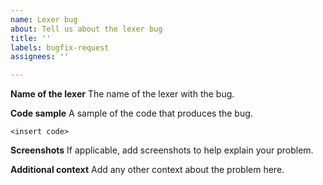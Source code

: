 ```yaml
---
name: Lexer bug
about: Tell us about the lexer bug
title: ''
labels: bugfix-request
assignees: ''

---
```


**Name of the lexer**
The name of the lexer with the bug.

**Code sample**
A sample of the code that produces the bug.

```
<insert code>
```

**Screenshots**
If applicable, add screenshots to help explain your problem.

**Additional context**
Add any other context about the problem here.
